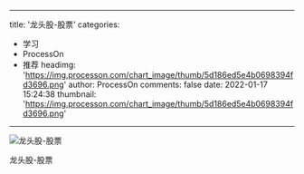 
---
title: '龙头股-股票'
categories: 
 - 学习
 - ProcessOn
 - 推荐
headimg: 'https://img.processon.com/chart_image/thumb/5d186ed5e4b0698394fd3696.png'
author: ProcessOn
comments: false
date: 2022-01-17 15:24:38
thumbnail: 'https://img.processon.com/chart_image/thumb/5d186ed5e4b0698394fd3696.png'
---

<div>   
<img class="thumb" alt="龙头股-股票" src="https://img.processon.com/chart_image/thumb/5d186ed5e4b0698394fd3696.png" referrerpolicy="no-referrer">
<p>龙头股-股票</p>  
</div>
            
